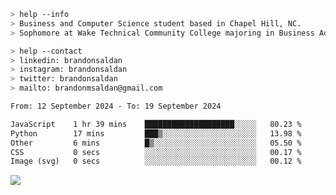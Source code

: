 ````bash
> help --info
> Business and Computer Science student based in Chapel Hill, NC.
> Sophomore at Wake Technical Community College majoring in Business Administration.
````

````bash
> help --contact
> linkedin: brandonsaldan
> instagram: brandonsaldan
> twitter: brandonsaldan
> mailto: brandonmsaldan@gmail.com
````

<!--START_SECTION:waka-->

```txt
From: 12 September 2024 - To: 19 September 2024

JavaScript    1 hr 39 mins    ████████████████████░░░░░   80.23 %
Python        17 mins         ███▒░░░░░░░░░░░░░░░░░░░░░   13.98 %
Other         6 mins          █▒░░░░░░░░░░░░░░░░░░░░░░░   05.50 %
CSS           0 secs          ░░░░░░░░░░░░░░░░░░░░░░░░░   00.17 %
Image (svg)   0 secs          ░░░░░░░░░░░░░░░░░░░░░░░░░   00.12 %
```

<!--END_SECTION:waka-->

![](https://komarev.com/ghpvc/?username=brandonsaldan&color=6A8AFF)
